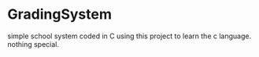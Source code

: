 # GradingSystem
simple school system coded in C
using this project to learn the c language. nothing special.
